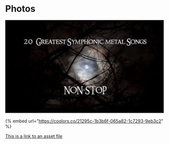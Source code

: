 # Photos

![](.gitbook/assets/screenshot-2020-12-07-at-16.20.55.png)





{% embed url="https://coolors.co/21295c-1b3b6f-065a82-1c7293-9eb3c2" %}



[This is a link to an asset file](.gitbook/assets/screenshot-2020-12-07-at-16.20.55.png)
